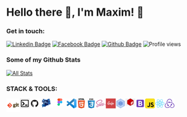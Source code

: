 # Hello there 👋, I'm Maxim! 🦦

### Get in touch:
[![Linkedin Badge](https://img.shields.io/badge/-0072b1?style=flat&logo=Linkedin&logoColor=white&link=https://www.linkedin.com/in/maxim-kozlov/)](https://www.linkedin.com/in/maxim-kozlov/) 
[![Facebook Badge](https://img.shields.io/badge/-0072b1?style=flat&logo=Facebook&logoColor=white&link=https://www.facebook.com/kozlov.m.n/)](https://www.facebook.com/kozlov.m.n/)
[![Github Badge](https://img.shields.io/badge/-grey?style=flat&logo=github&logoColor=white&link=https://github.com/Maximusvin)](https://www.github.com/Maximusvin/) ![Profile views](https://gpvc.arturio.dev/Maximusvin)

### Some of my Github Stats
[![All Stats](https://github-readme-stats-axpwmfcg3.vercel.app/api?username=Maximusvin&show_icons=true&include_all_commits=true&count_private=true&hide=contribs)](https://github.com/Maximusvin/github-readme-stats)


### STACK & TOOLS:

[<img align="left" alt="Git" width="36px" src="https://raw.githubusercontent.com/Google-Barma/google-barma/master/image/git.png" />]()
[<img align="left" alt="Terminal" width="26px" src="https://raw.githubusercontent.com/Google-Barma/google-barma/master/image/terminal.png" />]()
[<img align="left" alt="GitHub" width="26px" src="https://raw.githubusercontent.com/Google-Barma/google-barma/master/image/github.png" />]()
[<img align="left" alt="Photoshop" width="36px" src="https://raw.githubusercontent.com/Google-Barma/google-barma/master/image/photoshop.png" />]()
[<img align="left" alt="Figma" width="36px" src="https://raw.githubusercontent.com/Google-Barma/google-barma/master/image/figma.png" />]()
[<img align="left" alt="Visual Studio Code" width="26px" src="https://raw.githubusercontent.com/Google-Barma/google-barma/master/image/vscode.png" />]()
[<img align="left" alt="HTML5" width="26px" src="https://raw.githubusercontent.com/Google-Barma/google-barma/master/image/html.png" />]()
[<img align="left" alt="CSS3" width="26px" src="https://raw.githubusercontent.com/Google-Barma/google-barma/master/image/css.png" />]()
[<img align="left" alt="Sass" width="26px" src="https://raw.githubusercontent.com/Google-Barma/google-barma/master/image/sass.png" />]()
[<img align="left" alt="Gulp" width="26px" src="https://raw.githubusercontent.com/Google-Barma/google-barma/master/image/gulp.png" />]()
[<img align="left" alt="Webpack" width="26px" src="https://raw.githubusercontent.com/Google-Barma/google-barma/master/image/webpack.png" />]()
[<img align="left" alt="NPM" width="26px" src="https://raw.githubusercontent.com/Google-Barma/google-barma/master/image/npm.png" />]()
[<img align="left" alt="Bootstrap" width="26px" src="https://raw.githubusercontent.com/Google-Barma/google-barma/master/image/bootstrap.png" />]()
[<img align="left" alt="JavaScript" width="26px" src="https://raw.githubusercontent.com/Google-Barma/google-barma/master/image/js.png" />]()
[<img align="left" alt="JavaScript" width="26px" src="https://raw.githubusercontent.com/Google-Barma/google-barma/master/image/react.png" />]()
[<img align="left" alt="JavaScript" width="26px" src="https://raw.githubusercontent.com/Google-Barma/google-barma/master/image/redux.png" />]()
